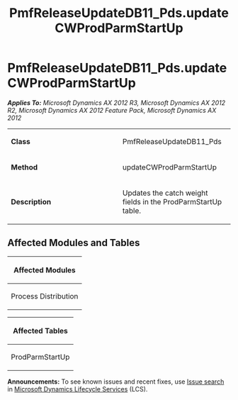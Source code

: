 ﻿---
title: PmfReleaseUpdateDB11_Pds.updateCWProdParmStartUp
TOCTitle: PmfReleaseUpdateDB11_Pds.updateCWProdParmStartUp
ms:assetid: 0aeab622-5598-bb10-51ce-ea8312e03385
ms:mtpsurl: https://msdn.microsoft.com/en-us/library/JJ735637(v=AX.60)
ms:contentKeyID: 49706548
ms.date: 05/18/2015
mtps_version: v=AX.60
---

# PmfReleaseUpdateDB11\_Pds.updateCWProdParmStartUp 


_**Applies To:** Microsoft Dynamics AX 2012 R3, Microsoft Dynamics AX 2012 R2, Microsoft Dynamics AX 2012 Feature Pack, Microsoft Dynamics AX 2012_

<table>
<colgroup>
<col style="width: 50%" />
<col style="width: 50%" />
</colgroup>
<tbody>
<tr class="odd">
<td><p><strong>Class</strong></p></td>
<td><p>PmfReleaseUpdateDB11_Pds</p></td>
</tr>
<tr class="even">
<td><p><strong>Method</strong></p></td>
<td><p>updateCWProdParmStartUp</p></td>
</tr>
<tr class="odd">
<td><p><strong>Description</strong></p></td>
<td><p>Updates the catch weight fields in the ProdParmStartUp table.</p></td>
</tr>
</tbody>
</table>


## Affected Modules and Tables

<table>
<colgroup>
<col style="width: 100%" />
</colgroup>
<thead>
<tr class="header">
<th><p>Affected Modules</p></th>
</tr>
</thead>
<tbody>
<tr class="odd">
<td><p>Process Distribution</p></td>
</tr>
</tbody>
</table>


<table>
<colgroup>
<col style="width: 100%" />
</colgroup>
<thead>
<tr class="header">
<th><p>Affected Tables</p></th>
</tr>
</thead>
<tbody>
<tr class="odd">
<td><p>ProdParmStartUp</p></td>
</tr>
</tbody>
</table>

  
**Announcements:** To see known issues and recent fixes, use [Issue search](http://go.microsoft.com/fwlink/?linkid=389258) in [Microsoft Dynamics Lifecycle Services](http://go.microsoft.com/fwlink/?linkid=306505) (LCS).

